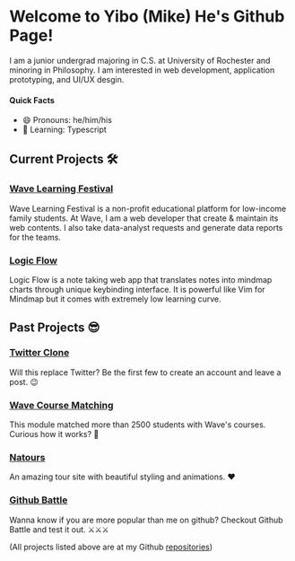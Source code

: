 # Welcome to Yibo (Mike) He's Github Page!

I am a junior undergrad majoring in C.S. at University of Rochester and minoring in Philosophy. I am interested in web development, application prototyping, and UI/UX desgin. 

#### Quick Facts
- 😄 Pronouns: he/him/his
- 🌱 Learning: Typescript


## Current Projects :hammer_and_wrench:

### [Wave Learning Festival](https://www.wavelf.org) 
Wave Learning Festival is a non-profit educational platform for low-income family students. At Wave, I am a web developer that create & maintain its web contents. I also take data-analyst requests and generate data reports for the teams.

### [Logic Flow](https://github.com/mikehe123/Logic-Flow)
Logic Flow is a note taking web app that translates notes into mindmap charts through unique keybinding interface. It is powerful like Vim for Mindmap but it comes with extremely low learning curve.   

## Past Projects :sunglasses:

### [Twitter Clone](https://net-twitter-clone.netlify.app) 
Will this replace Twitter? Be the first few to create an account and leave a post. :wink:

### [Wave Course Matching](https://github.com/mikehe123/Logic-Flow)
This module matched more than 2500 students with Wave's courses. Curious how it works? :rocket:   

### [Natours](https://github.com/mikehe123/Natour-Webpage) 
An amazing tour site with beautiful styling and animations. :hearts: 

### [Github Battle](https://github-battle-project.netlify.app)
Wanna know if you are more popular than me on github? Checkout Github Battle and test it out. :crossed_swords::crossed_swords::crossed_swords:

(All projects listed above are at my Github [repositories](https://github.com/mikehe123?tab=repositories))
 
 

     
